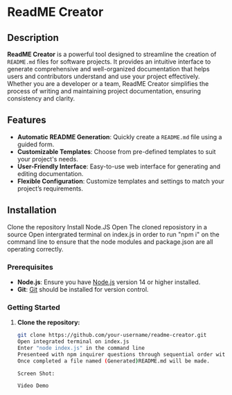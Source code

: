 # ReadME Creator

## Description

**ReadME Creator** is a powerful tool designed to streamline the creation of `README.md` files for software projects. It provides an intuitive interface to generate comprehensive and well-organized documentation that helps users and contributors understand and use your project effectively. Whether you are a developer or a team, ReadME Creator simplifies the process of writing and maintaining project documentation, ensuring consistency and clarity.

## Features

- **Automatic README Generation**: Quickly create a `README.md` file using a guided form.
- **Customizable Templates**: Choose from pre-defined templates to suit your project's needs.
- **User-Friendly Interface**: Easy-to-use web interface for generating and editing documentation.
- **Flexible Configuration**: Customize templates and settings to match your project’s requirements.

## Installation
Clone the repository
Install Node.JS
Open The cloned reposistory in a source
Open intergrated terminal on index.js in order to run "npm i" on the command line to ensure that the node modules and package.json are all operating correctly. 

### Prerequisites

- **Node.js**: Ensure you have [Node.js](https://nodejs.org/) version 14 or higher installed.
- **Git**: [Git](https://git-scm.com/) should be installed for version control.

### Getting Started

1. **Clone the repository:**

   ```bash
   git clone https://github.com/your-username/readme-creator.git
   Open integrated terminal on index.js
   Enter "node index.js" in the command line
   Presenteed with npm inquirer questions through sequential order within the directory, the user must provide essential README information
   Once completed a file named (Generated)README.md will be made. 

   Screen Shot: 

   Video Demo


